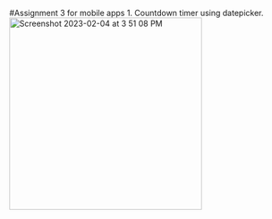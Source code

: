 #Assignment 3 for mobile apps 1. Countdown timer using datepicker.
<img width="344" alt="Screenshot 2023-02-04 at 3 51 08 PM" src="https://user-images.githubusercontent.com/101079940/216791368-88475d66-40f8-49c6-a91e-5a55a6d6e7ce.png">
